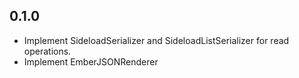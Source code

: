 

## 0.1.0
+ Implement SideloadSerializer and SideloadListSerializer for
  read operations.
+ Implement EmberJSONRenderer
